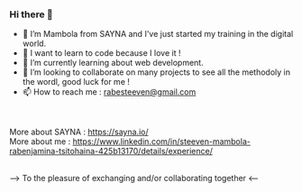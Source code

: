 ### Hi there 👋

- 👋 I’m Mambola from SAYNA and I've just started my training in the digital world.
- 🤔 I want to learn to code because I love it !
- 🌱 I’m currently learning about web development.
- 👯 I’m looking to collaborate on many projects to see all the methodoly in the wordl, good luck for me !
- 📫 How to reach me : rabesteeven@gmail.com

<br><br>
More about SAYNA : https://sayna.io/ <br>
More about me : https://www.linkedin.com/in/steeven-mambola-rabenjamina-tsitohaina-425b13170/details/experience/
<br><br>

--> To the pleasure of exchanging and/or collaborating together <--
